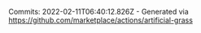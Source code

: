 Commits: 2022-02-11T06:40:12.826Z - Generated via https://github.com/marketplace/actions/artificial-grass
<br>
